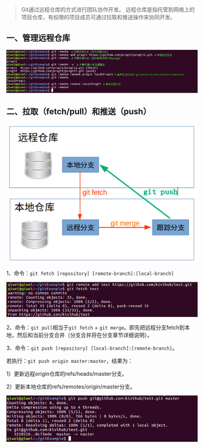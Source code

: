 > Git通过远程仓库的方式进行团队协作开发。
> 远程仓库是指托管到网络上的项目仓库，有权限的项目成员可通过拉取和推送操作来协同开发。
## 一、管理远程仓库
![管理远程仓库](../../src/main/resources/picture/1240-20210115032456960.png)
## 二、拉取（fetch/pull）和推送（push）
![git pull 和 git push的数据流向](../../src/main/resources/picture/1240-20210115032457067.png)

1、命令：`git fetch [repository] [remote-branch]:[local-branch]`

![git fetch](../../src/main/resources/picture/1240-20210115032456920.png)

2、命令：`git pull`相当于`git fetch` + `git merge`。即先把远程分支fetch到本地，然后和当前分支合并（分支合并将在分支章节详细说明）。

3、命令：`git push [repository] [local-branch]:[remote-branch]`。

若执行：`git push origin master:master`，结果为：

1）更新远程origin仓库的refs/heads/master分支。

2）更新本地仓库的refs/remotes/origin/master分支。

![git push](../../src/main/resources/picture/1240-20210115032457121.png)